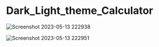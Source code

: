 # Dark_Light_theme_Calculator

![Screenshot 2023-05-13 222938](https://github.com/MohammadAshfaque/Dark_Light_theme_Calculator/assets/121037161/7dcb1be7-b128-4d42-bb4f-7e7de0ccf335)

![Screenshot 2023-05-13 222951](https://github.com/MohammadAshfaque/Dark_Light_theme_Calculator/assets/121037161/c2dca090-8996-4956-8232-246ecaeebff6)
